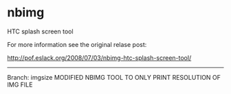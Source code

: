 nbimg
=====

HTC splash screen tool

For more information see the original relase post:

http://pof.eslack.org/2008/07/03/nbimg-htc-splash-screen-tool/

------------
Branch: imgsize
MODIFIED NBIMG TOOL TO ONLY PRINT RESOLUTION OF IMG FILE
